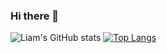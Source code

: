 ### Hi there 👋

<!--### About me 
---
![About me code](./readme_about_me.png)
<!--
**climber-guy1772/climber-guy1772** is a ✨ _special_ ✨ repository because its `README.md` (this file) appears on your GitHub profile.

Here are some ideas to get you started:

- 🔭 I’m currently working on ...
- 🌱 I’m currently learning ...
- 👯 I’m looking to collaborate on ...
- 🤔 I’m looking for help with ...
- 💬 Ask me about ...
- 📫 How to reach me: ...
- 😄 Pronouns: ...
- ⚡ Fun fact: ...
-->
![Liam's GitHub stats](https://github-readme-stats.vercel.app/api?username=climber-guy1772&show_icons=true&theme=calm)
[![Top Langs](https://github-readme-stats.vercel.app/api/top-langs/?username=climber-guy1772&layout=compact&theme=calm)](https://github.com/climber-guy1772/github-readme-stats)
